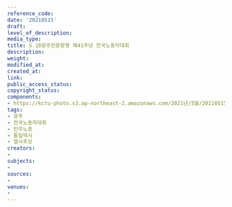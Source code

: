 ```yaml
---
reference_code: 
date: '20210515'
draft: 
level_of_description: 
media_type: 
title: 5.18광주민중항쟁 제41주년 전국노동자대회
description: 
weight: 
modified_at: 
created_at: 
link: 
public_access_status: 
copyright_status: 
components:
- https://kctu-photo.s3.ap-northeast-2.amazonaws.com/2021년/5월/20210515-5.18광주민중항쟁+제41주년+전국노동자대회_광주_전국노동자대회_민주노총_통일역사_열사추모/_1DX0059.jpg
tags:
- 광주
- 전국노동자대회
- 민주노총
- 통일역사
- 열사추모
creators:
- 
subjects:
- 
sources:
- 
venues:
- 
---
```

